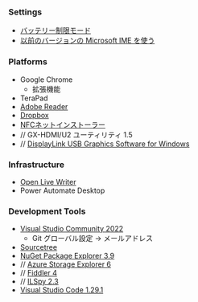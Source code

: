 ### Settings
* [バッテリー制限モード](https://learn.microsoft.com/ja-jp/surface/battery-limit)
* [以前のバージョンの Microsoft IME を使う](https://withtulpa.com/win10-ime-error/)

### Platforms
* Google Chrome
  * 拡張機能
* TeraPad
* [Adobe Reader](https://get.adobe.com/jp/reader/)
* [Dropbox](https://www.dropbox.com/)
* [NFCネットインストーラー](http://www.sony.co.jp/Products/felica/consumer/download/netinstaller.html)
* // GX-HDMI/U2 ユーティリティ 1.5
* // [DisplayLink USB Graphics Software for Windows](http://www.displaylink.com/downloads/windows)

### Infrastructure
* [Open Live Writer](https://www.microsoft.com/ja-jp/store/p/open-live-writer/9nblggh5279m)
* Power Automate Desktop

### Development Tools
* [Visual Studio Community 2022](https://visualstudio.microsoft.com/ja/vs/community/)
  * Git グローバル設定 → メールアドレス
* [Sourcetree](https://www.sourcetreeapp.com/)
* [NuGet Package Explorer 3.9](http://npe.codeplex.com/)
* // [Azure Storage Explorer 6](http://azurestorageexplorer.codeplex.com/)
* // [Fiddler 4](http://www.telerik.com/fiddler)
* // [ILSpy 2.3](http://ilspy.net/)
* [Visual Studio Code 1.29.1](https://code.visualstudio.com/download)
